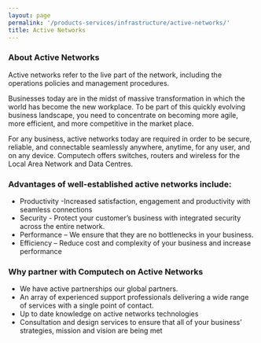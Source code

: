```yaml
---
layout: page
permalink: '/products-services/infrastructure/active-networks/'
title: Active Networks
---
```


### About Active Networks

Active networks refer to the live part of the network, including the operations policies and management procedures.

Businesses today are in the midst of massive transformation in which the world has become the new workplace. To be part of this quickly evolving business landscape, you need to concentrate on becoming more agile, more efficient, and more competitive in the market place.

For any business, active networks today are required in order to be secure, reliable, and connectable seamlessly anywhere, anytime, for any user, and on any device. Computech offers switches, routers and wireless for the Local Area Network and Data Centres.

### Advantages of well-established active networks include:

* Productivity -Increased satisfaction, engagement and productivity with seamless connections
* Security - Protect your customer’s business with integrated security across the entire network.
* Performance – We ensure that they are no bottlenecks in your business.
* Efficiency – Reduce cost and complexity of your business and increase performance

### Why partner with Computech on Active Networks

* We have active partnerships our global partners.
* An array of experienced support professionals delivering a wide range of services with a single point of contact.
* Up to date knowledge on active networks technologies
* Consultation and design services to ensure that all of your business’ strategies, mission and vision are being met